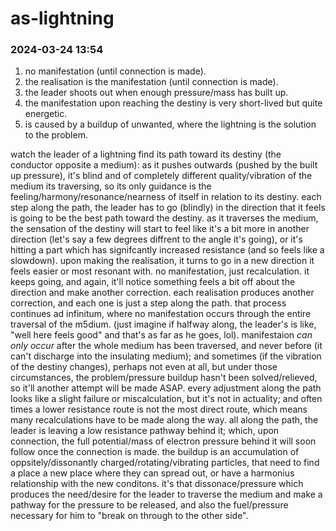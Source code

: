 # as-lightning

### 2024-03-24 13:54

1. no manifestation (until connection is made).
2. the realisation is the manifestation (until connection is made).
3. the leader shoots out when enough pressure/mass has built up.
4. the manifestation upon reaching the destiny is very short-lived but quite energetic.
5. is caused by a buildup of unwanted, where the lightning is the solution to the problem.

watch the leader of a lightning find its path toward its destiny (the conductor opposite a medium): as it pushes outwards (pushed by the built up pressure), it's blind and of completely different quality/vibration of the medium its traversing, so its only guidance is the feeling/harmony/resonance/nearness of itself in relation to its destiny. each step along the path, the leader has to go (blindly) in the direction that it feels is going to be the best path toward the destiny. as it traverses the medium, the sensation of the destiny will start to feel like it's a bit more in another direction (let's say a few degrees diffrent to the angle it's going), or it's hitting a part which has signifcantly increased resistance (and so feels like a slowdown). upon making the realisation, it turns to go in a new direction it feels easier or most resonant with. no manifestation, just recalculation. it keeps going, and again, it'll notice something feels a bit off about the direction and make another correction. each realisation produces another correction, and each one is just a step along the path. that process continues ad infinitum, where no manifestation occurs through the entire traversal of the m5dium. (just imagine if halfway along, the leader's is like, "well here feels good" and that's as far as he goes, lol). manifestaion *can only occur* after the whole medium has been traversed, and never before (it can't discharge into the insulating medium); and sometimes (if the vibration of the destiny changes), perhaps not even at all, but under those circumstances, the problem/pressure buildup hasn't been solved/relieved, so it'll another attempt will be made ASAP.
every adjustment along the path looks like a slight failure or miscalculation, but it's not in actuality; and often times a lower resistance route is not the most direct route, which means many recalculations have to be made along the way.
all along the path, the leader is leaving a low resistance pathway behind it; which, upon connection, the full potential/mass of electron pressure behind it will soon follow once the connection is made.
the buildup is an accumulation of oppsitely/dissonantly charged/rotating/vibrating particles, that need to find a place a new place where they can spread out, or have a harmonius relationship with the new conditons. it's that dissonace/pressure which produces the need/desire for the leader to traverse the medium and make a pathway for the pressure to be released, and also the fuel/pressure necessary for him to "break on through to the other side".
